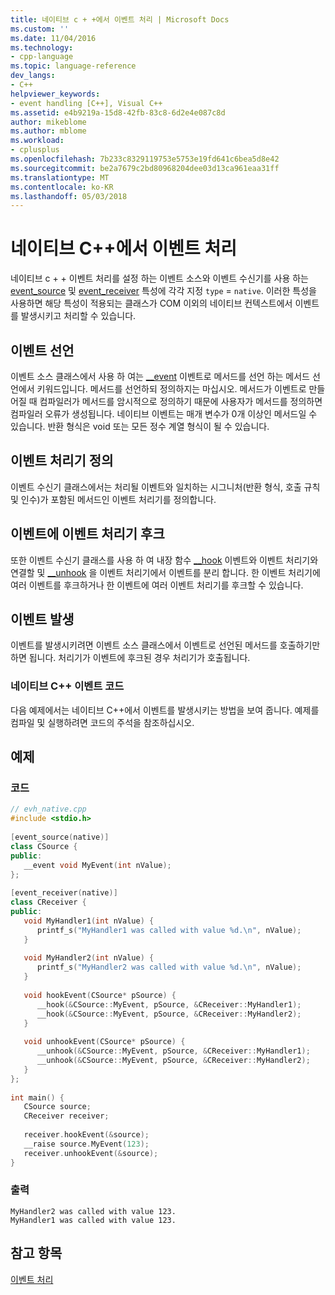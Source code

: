 ```yaml
---
title: 네이티브 c + +에서 이벤트 처리 | Microsoft Docs
ms.custom: ''
ms.date: 11/04/2016
ms.technology:
- cpp-language
ms.topic: language-reference
dev_langs:
- C++
helpviewer_keywords:
- event handling [C++], Visual C++
ms.assetid: e4b9219a-15d8-42fb-83c8-6d2e4e087c8d
author: mikeblome
ms.author: mblome
ms.workload:
- cplusplus
ms.openlocfilehash: 7b233c8329119753e5753e19fd641c6bea5d8e42
ms.sourcegitcommit: be2a7679c2bd80968204dee03d13ca961eaa31ff
ms.translationtype: MT
ms.contentlocale: ko-KR
ms.lasthandoff: 05/03/2018
---
```

# <a name="event-handling-in-native-c"></a>네이티브 C++에서 이벤트 처리

네이티브 c + + 이벤트 처리를 설정 하는 이벤트 소스와 이벤트 수신기를 사용 하는 [event_source](../windows/event-source.md) 및 [event_receiver](../windows/event-receiver.md) 특성에 각각 지정 `type` = `native`. 이러한 특성을 사용하면 해당 특성이 적용되는 클래스가 COM 이외의 네이티브 컨텍스트에서 이벤트를 발생시키고 처리할 수 있습니다.

## <a name="declaring-events"></a>이벤트 선언

이벤트 소스 클래스에서 사용 하 여는 [__event](../cpp/event.md) 이벤트로 메서드를 선언 하는 메서드 선언에서 키워드입니다. 메서드를 선언하되 정의하지는 마십시오. 메서드가 이벤트로 만들어질 때 컴파일러가 메서드를 암시적으로 정의하기 때문에 사용자가 메서드를 정의하면 컴파일러 오류가 생성됩니다. 네이티브 이벤트는 매개 변수가 0개 이상인 메서드일 수 있습니다. 반환 형식은 void 또는 모든 정수 계열 형식이 될 수 있습니다.  
  
## <a name="defining-event-handlers"></a>이벤트 처리기 정의

이벤트 수신기 클래스에서는 처리될 이벤트와 일치하는 시그니처(반환 형식, 호출 규칙 및 인수)가 포함된 메서드인 이벤트 처리기를 정의합니다.  
  
## <a name="hooking-event-handlers-to-events"></a>이벤트에 이벤트 처리기 후크  

또한 이벤트 수신기 클래스를 사용 하 여 내장 함수 [__hook](../cpp/hook.md) 이벤트와 이벤트 처리기와 연결할 및 [__unhook](../cpp/unhook.md) 을 이벤트 처리기에서 이벤트를 분리 합니다. 한 이벤트 처리기에 여러 이벤트를 후크하거나 한 이벤트에 여러 이벤트 처리기를 후크할 수 있습니다.  
  
## <a name="firing-events"></a>이벤트 발생  

이벤트를 발생시키려면 이벤트 소스 클래스에서 이벤트로 선언된 메서드를 호출하기만 하면 됩니다. 처리기가 이벤트에 후크된 경우 처리기가 호출됩니다.  
  
### <a name="native-c-event-code"></a>네이티브 C++ 이벤트 코드  

다음 예제에서는 네이티브 C++에서 이벤트를 발생시키는 방법을 보여 줍니다. 예제를 컴파일 및 실행하려면 코드의 주석을 참조하십시오.  
  
## <a name="example"></a>예제  
  
### <a name="code"></a>코드  
  
```cpp  
// evh_native.cpp  
#include <stdio.h>  
  
[event_source(native)]  
class CSource {  
public:  
   __event void MyEvent(int nValue);  
};  
  
[event_receiver(native)]  
class CReceiver {  
public:  
   void MyHandler1(int nValue) {  
      printf_s("MyHandler1 was called with value %d.\n", nValue);  
   }  
  
   void MyHandler2(int nValue) {  
      printf_s("MyHandler2 was called with value %d.\n", nValue);  
   }  
  
   void hookEvent(CSource* pSource) {  
      __hook(&CSource::MyEvent, pSource, &CReceiver::MyHandler1);  
      __hook(&CSource::MyEvent, pSource, &CReceiver::MyHandler2);  
   }  
  
   void unhookEvent(CSource* pSource) {  
      __unhook(&CSource::MyEvent, pSource, &CReceiver::MyHandler1);  
      __unhook(&CSource::MyEvent, pSource, &CReceiver::MyHandler2);  
   }  
};  
  
int main() {  
   CSource source;  
   CReceiver receiver;  
  
   receiver.hookEvent(&source);  
   __raise source.MyEvent(123);  
   receiver.unhookEvent(&source);  
}  
```  
  
### <a name="output"></a>출력  
  
```Output
MyHandler2 was called with value 123.  
MyHandler1 was called with value 123.  
```  
  
## <a name="see-also"></a>참고 항목

[이벤트 처리](../cpp/event-handling.md)  

